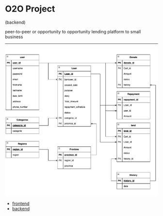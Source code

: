 # O2O Project
(backend)   

peer-to-peer or opportunity to opportunity lending platform to small business

---

![schemaDiagram](./assets/schemaDiagram.png)

- [frontend](https://github.com/chaithawat21/o2o-frontend)  
- [backend](https://github.com/chaithawat21/o2o-backend)  

